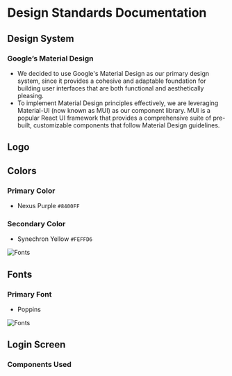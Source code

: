 # Design Standards Documentation

## Design System

### Google’s Material Design
- We decided to use Google's Material Design as our primary design system, since it provides a cohesive and adaptable foundation for building user interfaces that are both functional and aesthetically pleasing.
- To implement Material Design principles effectively, we are leveraging Material-UI (now known as MUI) as our component library. MUI is a popular React UI framework that provides a comprehensive suite of pre-built, customizable components that follow Material Design guidelines.

## Logo

## Colors

### Primary Color
- Nexus Purple `#8400FF`

### Secondary Color
- Synechron Yellow `#FEFFD6`

![Fonts](Documentation/pictures/Colors.png)
## Fonts

### Primary Font
- Poppins

![Fonts](Documentation/pictures/Fonts.png)

## Login Screen

### Components Used